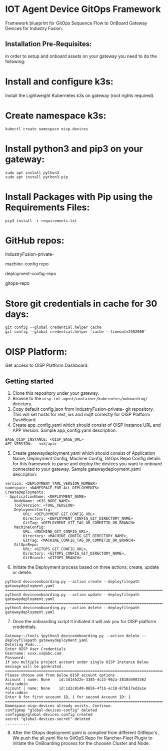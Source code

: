 # IOT Agent Device GitOps Framework
Framework blueprint for GitOps Sequence Flow to OnBoard Gateway Devices for Industry Fusion.

## Installation Pre-Requisites:
In order to setup and onboard assets on your gateway you need to do the following:

Install and configure k3s:
=========================
Install the Lightweight Kubernetes k3s on gateway (root rights required).

Create namespace k3s:
==============================
```
kubectl create namespace oisp-devices
```

Install python3 and pip3 on your gateway:
========================================
```
sudo apt install python3
sudo apt install python3-pip
```
Install Packages with Pip using the Requirements Files:
======================================================
```
pip3 install -r requirements.txt
```
GitHub repos:
============

IndustryFusion-private-

machine-config repo

deployment-config-repo

gitops-repo

Store git credentials in cache for 30 days:
==========================================
```
git config --global credential.helper cache
git config --global credential.helper 'cache --timeout=2592000'
```
OISP Platform:
=============
Get access to OISP Platform Dashboard.

## Getting started
1. Clone this repository under your gateway.
2. Browse to the `oisp-iot-agent/container/kubernetes/onboarding/` directory.
3. Copy default config.json from IndustryFusion-private- git repository. This will set hosts for rest, ws and mqtt correctly 
   for OISP Platform DashBoard.
4. Create app_config.yaml which should consist of OISP Instance URL and APP Version.
Sample app_config.yaml description:
```
BASE_OISP_INSTANCE: <OISP_BASE_URL>
API_VERSION:   <vX/api>
```
5. Create gatewaydeployment.yaml which should consist of Application Name, Deployment Config, 
   Machine Config, GitOps Repo Config details for this framework to parse and deploy the devices you want to onboard connected to your gateway. 
Sample gatewaydeployment.yaml description:
```
version: <DEPLOYMENT_YAML_VERSION_NUMBER>
namespace: <NAMESPACE_FOR_ALL_DEPLOYMENTS>
CreateDeployments:
- ApplicationName: <DEPLOYMENT_NAME> 
    NodeName: <K3S_NODE_NAME>
    ToolVersion: <TOOL_VERSION>
    DeploymentConfig:
    	URL: <DEPLOYMENT_GIT_CONFIG_URL>
        Directory: <DEPLOYMENT_CONFIG_GIT_DIRECTORY_NAME>
        GitTag: <DEPLOYMENT_GIT_TAG_OR_COMMITID_OR_BRANCH>
    MachineConfig:
    	URL: <MACHINE_GIT_CONFIG_URL>,
       	Directory: <MACHINE_CONFIG_GIT_DIRECTORY_NAME>,
       	GitTag: <MACHINE_CONFIG_TAG_OR_COMMITID_OR_BRANCH>
    GitOpsRepo:
    	URL: <GITOPS_GIT_CONFIG_URL>,
       	Directory: <GITOPS_CONFIG_GIT_DIRECTORY_NAME>,
       	GitBranch: <GITOPS_BRANCH>
```
6. Initiate the Deployment process based on three actions; create, update or delete.
```
python3 deviceonboarding.py --action create --deployfilepath gatewaydeployment.yaml
===================================================================================
python3 deviceonboarding.py --action update --deployfilepath gatewaydeployment.yaml
===================================================================================
python3 deviceonboarding.py --action delete --deployfilepath gatewaydeployment.yaml
```
7. Once the onboarding script it initiated it will ask you for OISP platform credentials.
```
Gateway:~/tools $python3 deviceonboarding.py --action delete --deployfilepath gatewaydeployment.yaml
Deleting Pods....
Enter OISP User Credentials
Username: xxxx.xx@abc.com
Password:
If you multiple project account under single OISP Instance Below message will be generated.
==========================================================================================
Please choose one from below OISP account options
Account | name: None    id:3d14522e-3385-4c23-962a-3818d4983362 role:admin
Account | name: None    id:1d2c8140-0656-4f1b-ac18-875b17ed2e1e role:admin
Enter 0 for first account ID, 1 for second Account ID: 1
==================================================================================
Namespace oisp-devices already exists. Continue.
configmap "global-devices-config" deleted
configmap/global-devices-config created
secret "global-devices-secret" deleted
...........
```
8. After the Gitops deployment yaml is complied from different GitRepo's , We push the all.yaml 
   file to GitOpS Repo for Rancher-Fleet Plugin to initiate the OnBoarding process for the choosen Cluster and Node.
